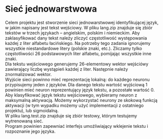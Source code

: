 # Sieć jednowarstwowa

Celem projektu jest stworzenie sieci jednowarstwowej identyfikującej język, w jakim napisany jest tekst wejściowy. W pliku lang.zip znajduje się zbiór tekstów w trzech językach – angielskim, polskim i niemieckim. Aby zaklasyfikować dany tekst należy zliczyć częstotliwość występowania każdej z liter alfabetu łacińskiego. Na potrzeby tego zadania ignorujemy wszystkie niestandardowe litery (polskie znaki, etc.). Zliczamy tylko częstotliwości 26 podstawowych liter alfabetu, pomijając wszystkie inne znaki.  
Dla tekstu wejściowego generujemy 26-elementowy wektor wejściówy zawierający liczbę wystąpień każdej z liter. Następnie należy znormalizować wektor.  
Wyjście sieci powinno mieć reprezentację lokalną: do każdego neuronu przypisujemy jeden z języków. Dla danego tekstu wartość wyjściową 1 powinien mieć neuron reprezentujący język tekstu, a pozostałe wartość 0. Aby klasyfikować język tekstu wejściowego, wybieramy neuron z maksymalną aktywacją. Możemy wykorzystać neurony ze skokową funkcją aktywacji (w tym wypadku możemy użyć implementacji z ostatniego projektu), lub sigmoidalną.  
W pliku lang.test.zip znajduje się zbiór testowy, którym testujemy wytrenowaną sieć.  
Program powinien zapewniać interfejs umożliwiający wklejenie tekstu i rozpoznanie jego języka.
